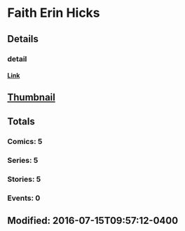 # Faith Erin Hicks 
## Details
### detail
#### [Link](http://marvel.com/comics/creators/10399/faith_erin_hicks?utm_campaign=apiRef&utm_source=225578a89fc76f3d20fbffda5d17a88d)
## [Thumbnail](http://i.annihil.us/u/prod/marvel/i/mg/a/b0/4bed76f8994e5.jpg)
## Totals
### Comics: 5
### Series: 5
### Stories: 5
### Events: 0
## Modified: 2016-07-15T09:57:12-0400
